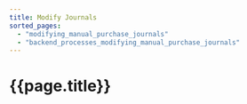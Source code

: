 ```yaml
---
title: Modify Journals
sorted_pages:
  - "modifying_manual_purchase_journals"
  - "backend_processes_modifying_manual_purchase_journals"
---
```

# {{page.title}}
